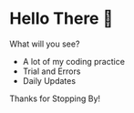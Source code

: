 <h1>Hello There 👋</h1>

  What will you see?
  - A lot of my coding practice
  - Trial and Errors
  - Daily Updates

Thanks for Stopping By!
